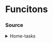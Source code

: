 # Funcitons

### Source

<details>
    <summary>Home-tasks</summary>
    <details>
        <summary>Separate odd and even numbers in different arrays.</summary>
        <em>Given an array of numbers. Write a function to separate odd and even numbers in different arrays.</em>
        <br>https://github.com/armeagle777/functions/blob/master/homeTasks/oddEven.js
    </details>
    <details>
        <summary>sum, difference, multiplication and division between given array elements</summary>
        <em>Write a function that calculates sum, difference, multiplication and division between given array
elements depending on passed operation symbol. Write appropriate function for each operation.</em>
        <br>https://github.com/armeagle777/functions/blob/master/homeTasks/operatorsForArray.js
    </details> 
    <details>
        <summary>Function for cleaning given phone number</summary>
        <em>Given a phone number. Write a function to clean it up, so it is valid.</em>
        <br>https://github.com/armeagle777/functions/blob/master/homeTasks/phoneNumber.js
    </details>
    <details>
        <summary>List of possible anagrams,</summary>
        <em>Given a word and a list of possible anagrams, select the correct sublist.</em>
        <br>https://github.com/armeagle777/functions/blob/master/homeTasks/anagrams.js
    </details> 
    <details>
        <summary>Sum of largest numbers in a string</summary>
        <em>Write a function, which receives a string, finds possible largest numbers in the string and returns their
sum.</em>
        <br>https://github.com/armeagle777/functions/blob/master/homeTasks/sumOfNumbers.js
    </details>     
</details>
